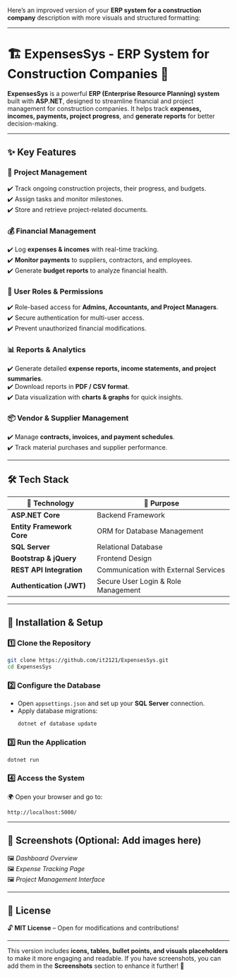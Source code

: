 Here’s an improved version of your **ERP system for a construction company** description with more visuals and structured formatting:  

---

# 🏗️ ExpensesSys - ERP System for Construction Companies 💼  

**ExpensesSys** is a powerful **ERP (Enterprise Resource Planning) system** built with **ASP.NET**, designed to streamline financial and project management for construction companies. It helps track **expenses, incomes, payments, project progress**, and **generate reports** for better decision-making.  

---

## ✨ Key Features  

### 📌 **Project Management**  
✔️ Track ongoing construction projects, their progress, and budgets.  
✔️ Assign tasks and monitor milestones.  
✔️ Store and retrieve project-related documents.  

### 💰 **Financial Management**  
✔️ Log **expenses & incomes** with real-time tracking.  
✔️ **Monitor payments** to suppliers, contractors, and employees.  
✔️ Generate **budget reports** to analyze financial health.  

### 👥 **User Roles & Permissions**  
✔️ Role-based access for **Admins, Accountants, and Project Managers**.  
✔️ Secure authentication for multi-user access.  
✔️ Prevent unauthorized financial modifications.  

### 📊 **Reports & Analytics**  
✔️ Generate detailed **expense reports, income statements, and project summaries**.  
✔️ Download reports in **PDF / CSV format**.  
✔️ Data visualization with **charts & graphs** for quick insights.  

### 📦 **Vendor & Supplier Management**  
✔️ Manage **contracts, invoices, and payment schedules**.  
✔️ Track material purchases and supplier performance.  

---

## 🛠️ Tech Stack  

| 🔧 Technology | 🚀 Purpose |
|--------------|-----------|
| **ASP.NET Core** | Backend Framework |
| **Entity Framework Core** | ORM for Database Management |
| **SQL Server** | Relational Database |
| **Bootstrap & jQuery** | Frontend Design |
| **REST API Integration** | Communication with External Services |
| **Authentication (JWT)** | Secure User Login & Role Management |

---

## 🚀 Installation & Setup  

### 1️⃣ **Clone the Repository**  
```bash
git clone https://github.com/it2121/ExpensesSys.git
cd ExpensesSys
```

### 2️⃣ **Configure the Database**  
- Open `appsettings.json` and set up your **SQL Server** connection.  
- Apply database migrations:  
  ```bash
  dotnet ef database update
  ```

### 3️⃣ **Run the Application**  
```bash
dotnet run
```

### 4️⃣ **Access the System**  
🌍 Open your browser and go to:  
```
http://localhost:5000/
```

---

## 📸 Screenshots (Optional: Add images here)  
🖼️ *Dashboard Overview*  
🖼️ *Expense Tracking Page*  
🖼️ *Project Management Interface*  

---

## 📜 License  
🔓 **MIT License** – Open for modifications and contributions!  

---

This version includes **icons, tables, bullet points, and visuals placeholders** to make it more engaging and readable. If you have screenshots, you can add them in the **Screenshots** section to enhance it further! 🚀

